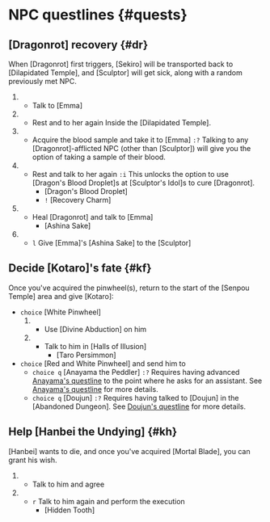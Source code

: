 # NPC questlines {#quests}

## [Dragonrot] recovery {#dr}
When [Dragonrot] first triggers, [Sekiro] will be transported back to [Dilapidated Temple], and [Sculptor] will get sick, along with a random previously met NPC.
1. + Talk to [Emma]
2. + Rest and to her again
     Inside the [Dilapidated Temple].
4. + Acquire the blood sample and take it to [Emma]
     `:?` Talking to any [Dragonrot]-afflicted NPC (other than [Sculptor]) will give you the option of taking a sample of their blood.
5. + Rest and talk to her again
     `:i` This unlocks the option to use [Dragon's Blood Droplet]s at [Sculptor's Idol]s to cure [Dragonrot].
     - [Dragon's Blood Droplet]
     - `!` [Recovery Charm]
6. + Heal [Dragonrot] and talk to [Emma]
     - [Ashina Sake]
7. + `l` Give [Emma]'s [Ashina Sake] to the [Sculptor]

## Decide [Kotaro]'s fate {#kf}
Once you've acquired the pinwheel(s), return to the start of the [Senpou Temple] area and give [Kotaro]\:
+ `choice` [White Pinwheel]
  1. + Use [Divine Abduction] on him
  2. + Talk to him in [Halls of Illusion]
       - [Taro Persimmon]
+ `choice` [Red and White Pinwheel] and send him to
  + `choice q` [Anayama the Peddler]
    `:?` Requires having advanced [Anayama's questline](ap) to the point where he asks for an assistant.
    See [Anayama's questline](ap) for more details.
  + `choice q` [Doujun]
    `:?` Requires having talked to [Doujun] in the [Abandoned Dungeon].
    See [Doujun's questline](dq) for more details.

## Help [Hanbei the Undying] {#kh}
[Hanbei] wants to die, and once you've acquired [Mortal Blade], you can grant his wish.
1. + Talk to him and agree
2. + `r` Talk to him again and perform the execution
     - [Hidden Tooth]
